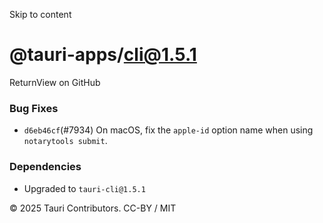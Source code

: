 Skip to content
# @tauri-apps/cli@1.5.1
ReturnView on GitHub
### Bug Fixes
  * `d6eb46cf`(#7934) On macOS, fix the `apple-id` option name when using `notarytools submit`.


### Dependencies
  * Upgraded to `tauri-cli@1.5.1`


© 2025 Tauri Contributors. CC-BY / MIT
